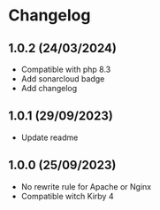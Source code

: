 # Changelog 

## 1.0.2 (24/03/2024)

+ Compatible with php 8.3
+ Add sonarcloud badge
+ Add changelog

## 1.0.1 (29/09/2023)

+ Update readme

## 1.0.0 (25/09/2023)

+ No rewrite rule for Apache or Nginx 
+ Compatible witch Kirby 4
